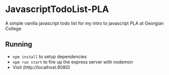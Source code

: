 # JavascriptTodoList-PLA
A simple vanilla javascript todo list for my intro to javascript PLA at Georgian College

## Running
- `npm install` to setup dependencies
- `npm run start` to fire up the express server with nodemon
- Visit (http://localhost:8080)
